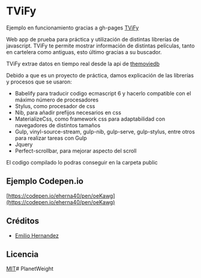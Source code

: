 # TViFy

Ejemplo en funcionamiento gracias a gh-pages [TViFy](https://eherna40.github.io/tvify/)

Web app de prueba para práctica y utilización de distintas librerías de javascript. TViFy te permite mostrar información de distintas películas, tanto en cartelera como antiguas, esto último gracias a su buscador.

TViFy extrae datos en tiempo real desde la api de [themoviedb](https://www.themoviedb.org)

Debido a que es un proyecto de práctica, damos explicación de las librerías y procesos que se usaron:

- Babelify para traducir codigo ecmascript 6 y hacerlo compatible con el máximo número de procesadores
- Stylus, como procesador de css
- Nib, para añadir prefijos necesarios en css
- MaterializeCss, como framework css para adaptabilidad con navegadores de distintos tamaños
- Gulp, vinyl-source-stream, gulp-nib, gulp-serve, gulp-stylus, entre otros para realizar tareas con Gulp
- Jquery
- Perfect-scrollbar, para mejorar aspecto del scroll

El codigo compilado lo podras conseguir en la carpeta public


## Ejemplo Codepen.io

[https://codepen.io/eherna40/pen/oeKawg](https://codepen.io/eherna40/pen/oeKawg)

## Créditos

- [Emilio Hernandez](https://www.linkedin.com/in/emilio-rafael-hernandez-perez-3a8bb540/)

## Licencia

[MIT](https://opensource.org/licenses/MIT)# PlanetWeight